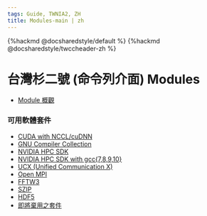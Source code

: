 ```yaml
---
tags: Guide, TWNIA2, ZH
title: Modules-main | zh
---
```


{%hackmd @docsharedstyle/default %}
{%hackmd @docsharedstyle/twccheader-zh %}

# 台灣杉二號 (命令列介面) Modules 


- [Module 概觀](https://man.twcc.ai/@TWSC/guide-twnia2-module-overview-zh)

### 可用軟體套件
- [CUDA with NCCL/cuDNN](https://man.twcc.ai/@TWSC/guide-twnia2-module-cuda-w-nccl-cuDNN-zh) 
- [GNU Compiler Collection](https://man.twcc.ai/@TWSC/guide-twnia2-module-gnu-compiler-collection-zh)
- [NVIDIA HPC SDK](https://man.twcc.ai/@TWSC/guide-twnia2-module-nvidia-hpc-sdk-zh)
- [NVIDIA HPC SDK with gcc{7,8,9,10}](https://man.twcc.ai/@TWSC/guide-twnia2-module-nvidia-hpc-sdk-w-gcc-zh)
- [UCX (Unified Communication X)](https://man.twcc.ai/@TWSC/guide-twnia2-module-ucx-zh)
- [Open MPI](https://man.twcc.ai/@TWSC/guide-twnia2-module-open-mpi-zh)
- [FFTW3](https://man.twcc.ai/@TWSC/guide-twnia2-module-fftw3-zh)
- [SZIP](https://man.twcc.ai/@TWSC/guide-twnia2-module-szip-zh)
- [HDF5](https://man.twcc.ai/@TWSC/guide-twnia2-module-hdf5-zh)
- [即將棄用之套件](https://man.twcc.ai/@TWSC/guide-twnia2-module-to-be-deprecated-zh)